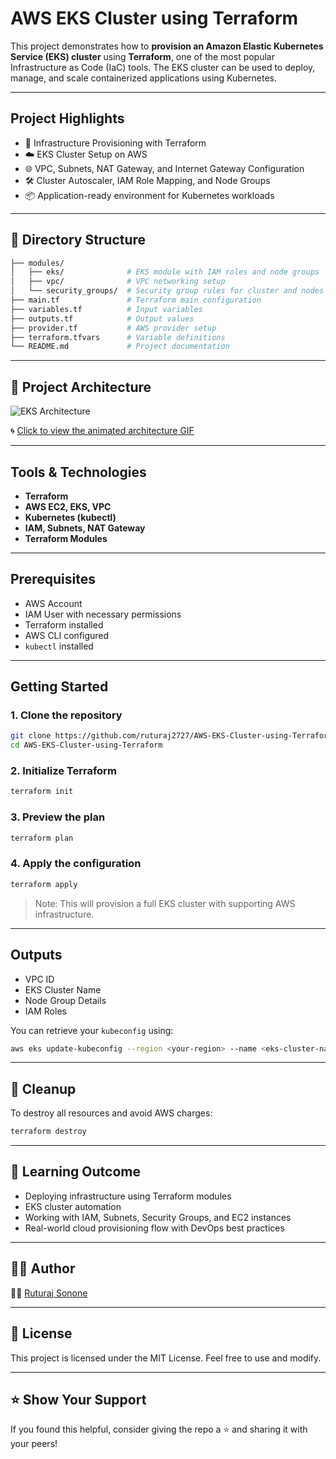 
# AWS EKS Cluster using Terraform

This project demonstrates how to **provision an Amazon Elastic Kubernetes Service (EKS) cluster** using **Terraform**, one of the most popular Infrastructure as Code (IaC) tools. The EKS cluster can be used to deploy, manage, and scale containerized applications using Kubernetes.

---

## Project Highlights

- 🔧 Infrastructure Provisioning with Terraform
- ☁️ EKS Cluster Setup on AWS
- 🌐 VPC, Subnets, NAT Gateway, and Internet Gateway Configuration
- 🛠️ Cluster Autoscaler, IAM Role Mapping, and Node Groups
- 📦 Application-ready environment for Kubernetes workloads

---

## 📁 Directory Structure

```bash
├── modules/
│   ├── eks/              # EKS module with IAM roles and node groups
│   ├── vpc/              # VPC networking setup
│   └── security_groups/  # Security group rules for cluster and nodes
├── main.tf               # Terraform main configuration
├── variables.tf          # Input variables
├── outputs.tf            # Output values
├── provider.tf           # AWS provider setup
├── terraform.tfvars      # Variable definitions
└── README.md             # Project documentation
```

---

## 📸 Project Architecture

![EKS Architecture](https://github.com/ruturaj2727/AWS-EKS-Cluster-using-Terraform/assets/eks-arch.png)

🌀 [Click to view the animated architecture GIF](https://github.com/ruturaj2727/AWS-EKS-Cluster-using-Terraform/assets/eks-animated.gif)

---

## Tools & Technologies

- **Terraform**
- **AWS EC2, EKS, VPC**
- **Kubernetes (kubectl)**
- **IAM, Subnets, NAT Gateway**
- **Terraform Modules**

---

##  Prerequisites

- AWS Account
- IAM User with necessary permissions
- Terraform installed
- AWS CLI configured
- `kubectl` installed

---

##  Getting Started

### 1. Clone the repository

```bash
git clone https://github.com/ruturaj2727/AWS-EKS-Cluster-using-Terraform.git
cd AWS-EKS-Cluster-using-Terraform
```

### 2. Initialize Terraform

```bash
terraform init
```

### 3. Preview the plan

```bash
terraform plan
```

### 4. Apply the configuration

```bash
terraform apply
```

> Note: This will provision a full EKS cluster with supporting AWS infrastructure.

---

##  Outputs

- VPC ID
- EKS Cluster Name
- Node Group Details
- IAM Roles

You can retrieve your `kubeconfig` using:

```bash
aws eks update-kubeconfig --region <your-region> --name <eks-cluster-name>
```

---

## 🧹 Cleanup

To destroy all resources and avoid AWS charges:

```bash
terraform destroy
```

---

## 🧠 Learning Outcome

- Deploying infrastructure using Terraform modules
- EKS cluster automation
- Working with IAM, Subnets, Security Groups, and EC2 instances
- Real-world cloud provisioning flow with DevOps best practices

---

## 🙋‍♂️ Author

👨‍💻 [Ruturaj Sonone](https://github.com/ruturaj2727)

---

## 📄 License

This project is licensed under the MIT License. Feel free to use and modify.

---

## ⭐️ Show Your Support

If you found this helpful, consider giving the repo a ⭐ and sharing it with your peers!

